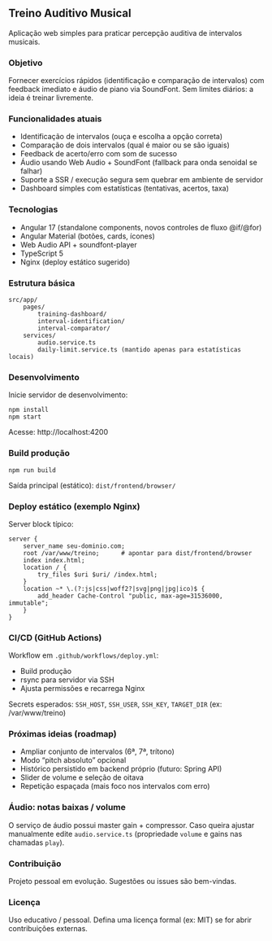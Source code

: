 ## Treino Auditivo Musical

Aplicação web simples para praticar percepção auditiva de intervalos musicais.

### Objetivo
Fornecer exercícios rápidos (identificação e comparação de intervalos) com feedback imediato e áudio de piano via SoundFont. Sem limites diários: a ideia é treinar livremente.

### Funcionalidades atuais
- Identificação de intervalos (ouça e escolha a opção correta)
- Comparação de dois intervalos (qual é maior ou se são iguais)
- Feedback de acerto/erro com som de sucesso
- Áudio usando Web Audio + SoundFont (fallback para onda senoidal se falhar)
- Suporte a SSR / execução segura sem quebrar em ambiente de servidor
- Dashboard simples com estatísticas (tentativas, acertos, taxa)

### Tecnologias
- Angular 17 (standalone components, novos controles de fluxo @if/@for)
- Angular Material (botões, cards, ícones)
- Web Audio API + soundfont-player
- TypeScript 5
- Nginx (deploy estático sugerido)

### Estrutura básica
```
src/app/
	pages/
		training-dashboard/
		interval-identification/
		interval-comparator/
	services/
		audio.service.ts
		daily-limit.service.ts (mantido apenas para estatísticas locais)
```

### Desenvolvimento
Inicie servidor de desenvolvimento:
```
npm install
npm start
```
Acesse: http://localhost:4200

### Build produção
```
npm run build
```
Saída principal (estático): `dist/frontend/browser/`

### Deploy estático (exemplo Nginx)
Server block típico:
```
server {
	server_name seu-dominio.com;
	root /var/www/treino;      # apontar para dist/frontend/browser
	index index.html;
	location / {
		try_files $uri $uri/ /index.html;
	}
	location ~* \.(?:js|css|woff2?|svg|png|jpg|ico)$ {
		add_header Cache-Control "public, max-age=31536000, immutable";
	}
}
```

### CI/CD (GitHub Actions)
Workflow em `.github/workflows/deploy.yml`:
- Build produção
- rsync para servidor via SSH
- Ajusta permissões e recarrega Nginx

Secrets esperados:
`SSH_HOST`, `SSH_USER`, `SSH_KEY`, `TARGET_DIR` (ex: /var/www/treino)

### Próximas ideias (roadmap)
- Ampliar conjunto de intervalos (6ª, 7ª, trítono)
- Modo “pitch absoluto” opcional
- Histórico persistido em backend próprio (futuro: Spring API)
- Slider de volume e seleção de oitava
- Repetição espaçada (mais foco nos intervalos com erro)

### Áudio: notas baixas / volume
O serviço de áudio possui master gain + compressor. Caso queira ajustar manualmente edite `audio.service.ts` (propriedade `volume` e gains nas chamadas `play`).

### Contribuição
Projeto pessoal em evolução. Sugestões ou issues são bem-vindas.

### Licença
Uso educativo / pessoal. Defina uma licença formal (ex: MIT) se for abrir contribuições externas.

